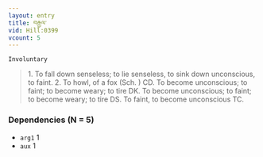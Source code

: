 ```yaml
---
layout: entry
title: བརྒྱལ་
vid: Hill:0399
vcount: 5
---
```

`Involuntary` 
> 1\.
 To fall down senseless; to lie senseless, to sink down unconscious, to faint\.
 2\.
 To howl, of a fox (Sch\.
) CD\.
 To become unconscious; to faint; to become weary; to tire DK\.
 To become unconscious; to faint; to become weary; to tire DS\.
 To faint, to become unconscious TC\.

### Dependencies (N = 5)
* `arg1` 1
* `aux` 1


